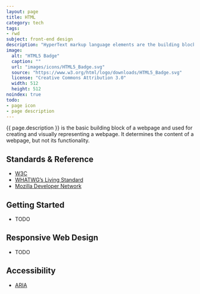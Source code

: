 ```yaml
---
layout: page
title: HTML
category: tech
tags:
- rwd
subject: front-end design
description: "HyperText markup language elements are the building blocks of a webpage."
image:
  alt: "HTML5 Badge"
  caption: ""
  url: "images/icons/HTML5_Badge.svg"
  source: "https://www.w3.org/html/logo/downloads/HTML5_Badge.svg"
  license: "Creative Commons Attribution 3.0"
  width: 512
  height: 512
noindex: true
todo:
- page icon
- page description
---
```


{{ page.description }}
is the basic building block of a webpage and used for creating and visually representing a webpage. It determines the content of a webpage, but not its functionality.

Standards & Reference
-----
* [W3C](https://www.w3.org/html/)
* [WHATWG’s Living Standard](https://html.spec.whatwg.org/multipage/)
* [Mozilla Developer Network](https://developer.mozilla.org/en-US/docs/Web/HTML)

Getting Started
-----
* TODO

Responsive Web Design
------
* TODO

Accessibility
------
* [ARIA](https://developer.mozilla.org/en-US/docs/Web/Accessibility/ARIA)
